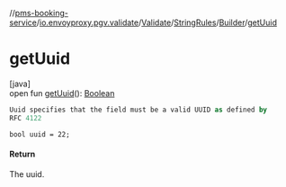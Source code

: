 //[pms-booking-service](../../../../../index.md)/[io.envoyproxy.pgv.validate](../../../index.md)/[Validate](../../index.md)/[StringRules](../index.md)/[Builder](index.md)/[getUuid](get-uuid.md)

# getUuid

[java]\
open fun [getUuid](get-uuid.md)(): [Boolean](https://kotlinlang.org/api/core/kotlin-stdlib/kotlin/-boolean/index.html)

```kotlin
Uuid specifies that the field must be a valid UUID as defined by
RFC 4122

```
`bool uuid = 22;`

#### Return

The uuid.